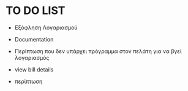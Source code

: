 # TO DO LIST

- Εξόφληση Λογαριασμού

- Documentation

- Περίπτωση που δεν υπάρχει πρόγραμμα στον πελάτη για να βγεί λογαριασμός

- view bill details 

- περίπτωση 